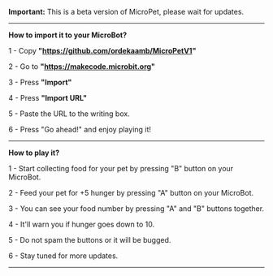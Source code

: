 **Important:** This is a beta version of MicroPet, please wait for updates.

-----------------------------------------------------------------------------
**How to import it to your MicroBot?**

1 - Copy **"https://github.com/ordekaamb/MicroPetV1"**

2 - Go to **"https://makecode.microbit.org"**

3 - Press **"Import"**

4 - Press **"Import URL"**

5 - Paste the URL to the writing box.

6 - Press "Go ahead!" and enjoy playing it!

-----------------------------------------------------------------------------

**How to play it?**

1 - Start collecting food for your pet by pressing "B" button on your MicroBot.

2 - Feed your pet for +5 hunger by pressing "A" button on your MicroBot.

3 - You can see your food number by pressing "A" and "B" buttons together.

4 - It'll warn you if hunger goes down to 10.

5 - Do not spam the buttons or it will be bugged.

6 - Stay tuned for more updates.

-----------------------------------------------------------------------------
